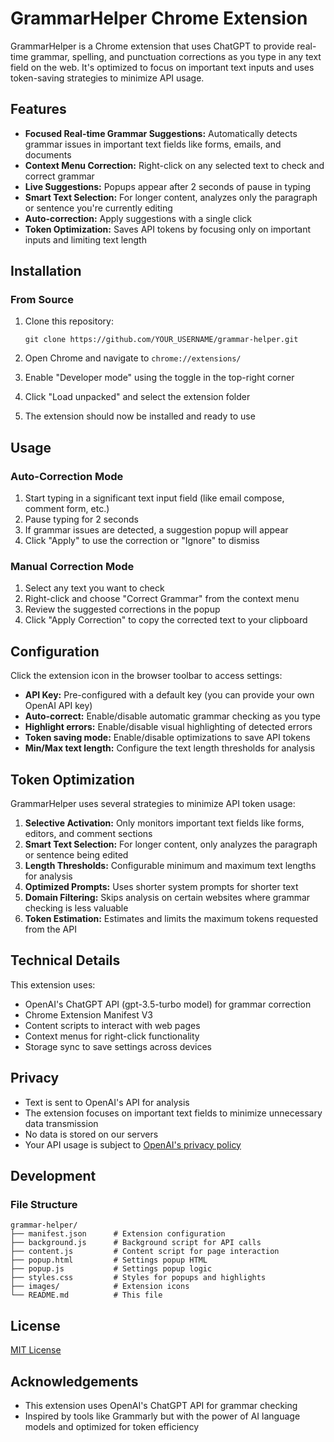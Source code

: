 # GrammarHelper Chrome Extension

GrammarHelper is a Chrome extension that uses ChatGPT to provide real-time grammar, spelling, and punctuation corrections as you type in any text field on the web. It's optimized to focus on important text inputs and uses token-saving strategies to minimize API usage.

## Features

- **Focused Real-time Grammar Suggestions:** Automatically detects grammar issues in important text fields like forms, emails, and documents
- **Context Menu Correction:** Right-click on any selected text to check and correct grammar
- **Live Suggestions:** Popups appear after 2 seconds of pause in typing
- **Smart Text Selection:** For longer content, analyzes only the paragraph or sentence you're currently editing
- **Auto-correction:** Apply suggestions with a single click
- **Token Optimization:** Saves API tokens by focusing only on important inputs and limiting text length

## Installation

### From Source

1. Clone this repository:
   ```
   git clone https://github.com/YOUR_USERNAME/grammar-helper.git
   ```

2. Open Chrome and navigate to `chrome://extensions/`

3. Enable "Developer mode" using the toggle in the top-right corner

4. Click "Load unpacked" and select the extension folder

5. The extension should now be installed and ready to use

## Usage

### Auto-Correction Mode

1. Start typing in a significant text input field (like email compose, comment form, etc.)
2. Pause typing for 2 seconds
3. If grammar issues are detected, a suggestion popup will appear
4. Click "Apply" to use the correction or "Ignore" to dismiss

### Manual Correction Mode

1. Select any text you want to check
2. Right-click and choose "Correct Grammar" from the context menu
3. Review the suggested corrections in the popup
4. Click "Apply Correction" to copy the corrected text to your clipboard

## Configuration

Click the extension icon in the browser toolbar to access settings:

- **API Key:** Pre-configured with a default key (you can provide your own OpenAI API key)
- **Auto-correct:** Enable/disable automatic grammar checking as you type
- **Highlight errors:** Enable/disable visual highlighting of detected errors
- **Token saving mode:** Enable/disable optimizations to save API tokens
- **Min/Max text length:** Configure the text length thresholds for analysis

## Token Optimization

GrammarHelper uses several strategies to minimize API token usage:

1. **Selective Activation:** Only monitors important text fields like forms, editors, and comment sections
2. **Smart Text Selection:** For longer content, only analyzes the paragraph or sentence being edited
3. **Length Thresholds:** Configurable minimum and maximum text lengths for analysis
4. **Optimized Prompts:** Uses shorter system prompts for shorter text
5. **Domain Filtering:** Skips analysis on certain websites where grammar checking is less valuable
6. **Token Estimation:** Estimates and limits the maximum tokens requested from the API

## Technical Details

This extension uses:

- OpenAI's ChatGPT API (gpt-3.5-turbo model) for grammar correction
- Chrome Extension Manifest V3
- Content scripts to interact with web pages
- Context menus for right-click functionality
- Storage sync to save settings across devices

## Privacy

- Text is sent to OpenAI's API for analysis
- The extension focuses on important text fields to minimize unnecessary data transmission
- No data is stored on our servers
- Your API usage is subject to [OpenAI's privacy policy](https://openai.com/privacy/)

## Development

### File Structure

```
grammar-helper/
├── manifest.json      # Extension configuration
├── background.js      # Background script for API calls
├── content.js         # Content script for page interaction
├── popup.html         # Settings popup HTML
├── popup.js           # Settings popup logic
├── styles.css         # Styles for popups and highlights
├── images/            # Extension icons
└── README.md          # This file
```

## License

[MIT License](LICENSE)

## Acknowledgements

- This extension uses OpenAI's ChatGPT API for grammar checking
- Inspired by tools like Grammarly but with the power of AI language models and optimized for token efficiency